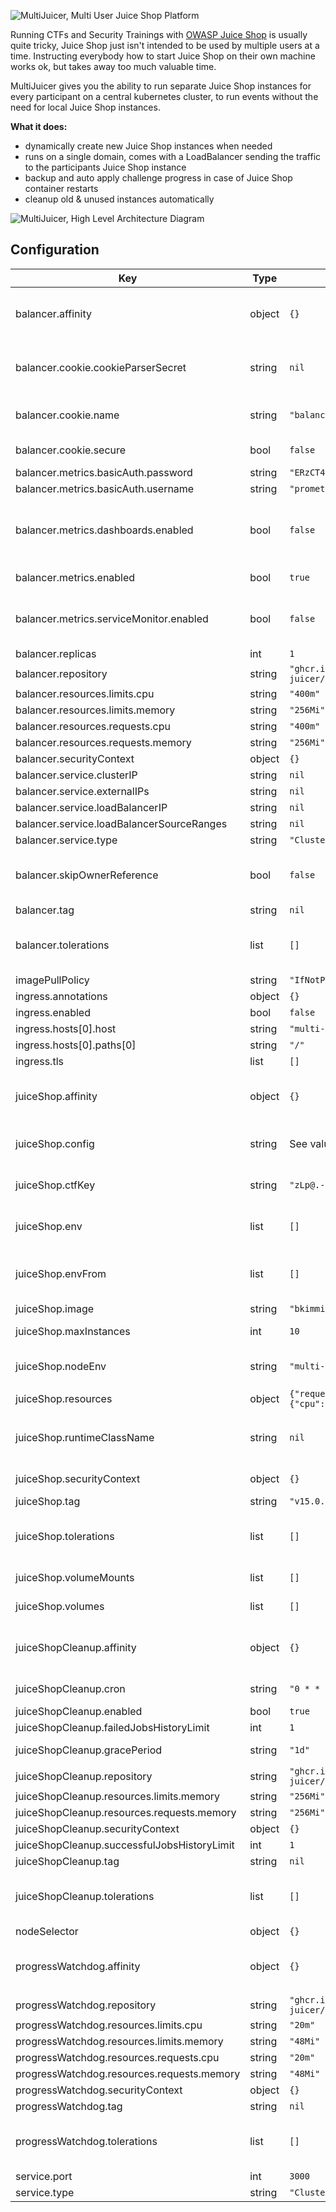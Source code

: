 ![MultiJuicer, Multi User Juice Shop Platform](https://raw.githubusercontent.com/juice-shop/multi-juicer/main/images/multijuicer-cover.svg)

Running CTFs and Security Trainings with [OWASP Juice Shop](https://github.com/bkimminich/juice-shop) is usually quite tricky, Juice Shop just isn't intended to be used by multiple users at a time.
Instructing everybody how to start Juice Shop on their own machine works ok, but takes away too much valuable time.

MultiJuicer gives you the ability to run separate Juice Shop instances for every participant on a central kubernetes cluster, to run events without the need for local Juice Shop instances.

**What it does:**

- dynamically create new Juice Shop instances when needed
- runs on a single domain, comes with a LoadBalancer sending the traffic to the participants Juice Shop instance
- backup and auto apply challenge progress in case of Juice Shop container restarts
- cleanup old & unused instances automatically

![MultiJuicer, High Level Architecture Diagram](https://raw.githubusercontent.com/juice-shop/multi-juicer/main/images/high-level-architecture.svg)

## Configuration

| Key | Type | Default | Description |
|-----|------|---------|-------------|
| balancer.affinity | object | `{}` | Optional Configure kubernetes scheduling affinity for the created JuiceShops (see: https://kubernetes.io/docs/concepts/scheduling-eviction/assign-pod-node/#affinity-and-anti-affinity) |
| balancer.cookie.cookieParserSecret | string | `nil` | Set this to a fixed random alpha-numeric string (recommended length 24 chars). If not set this gets randomly generated with every helm upgrade, each rotation invalidates all active cookies / sessions requiring users to login again. |
| balancer.cookie.name | string | `"balancer"` | Changes the cookies name used to identify teams. Note will automatically be prefixed with "__Secure-" when balancer.cookie.secure is set to `true` |
| balancer.cookie.secure | bool | `false` | Sets the secure attribute on cookie so that it only be send over https |
| balancer.metrics.basicAuth.password | string | `"ERzCT4pwBDxfCKRGmfrMa8KQ8sXf8GKy"` | Should be changed when metrics are enabled. |
| balancer.metrics.basicAuth.username | string | `"prometheus-scraper"` |  |
| balancer.metrics.dashboards.enabled | bool | `false` | if true, creates a Grafana Dashboard Config Map. (also requires metrics.enabled to be true). These will automatically be imported by Grafana when using the Grafana helm chart, see: https://github.com/helm/charts/tree/main/stable/grafana#sidecar-for-dashboards |
| balancer.metrics.enabled | bool | `true` | enables prometheus metrics for the balancer. If set to true you should change the prometheus-scraper password |
| balancer.metrics.serviceMonitor.enabled | bool | `false` | If true, creates a Prometheus Operator ServiceMonitor (also requires metrics.enabled to be true). This will also deploy a servicemonitor which monitors metrics from the Juice Shop instances |
| balancer.replicas | int | `1` | Number of replicas of the juice-balancer deployment |
| balancer.repository | string | `"ghcr.io/juice-shop/multi-juicer/juice-balancer"` |  |
| balancer.resources.limits.cpu | string | `"400m"` |  |
| balancer.resources.limits.memory | string | `"256Mi"` |  |
| balancer.resources.requests.cpu | string | `"400m"` |  |
| balancer.resources.requests.memory | string | `"256Mi"` |  |
| balancer.securityContext | object | `{}` |  |
| balancer.service.clusterIP | string | `nil` | internal cluster service IP |
| balancer.service.externalIPs | string | `nil` | IP address to assign to load balancer (if supported) |
| balancer.service.loadBalancerIP | string | `nil` | IP address to assign to load balancer (if supported) |
| balancer.service.loadBalancerSourceRanges | string | `nil` | list of IP CIDRs allowed access to lb (if supported) |
| balancer.service.type | string | `"ClusterIP"` | Kubernetes service type |
| balancer.skipOwnerReference | bool | `false` | If set to true this skips setting ownerReferences on the teams JuiceShop Deployment and Services. This lets MultiJuicer run in older kubernetes cluster which don't support the reference type or the app/v1 deployment type |
| balancer.tag | string | `nil` |  |
| balancer.tolerations | list | `[]` | Optional Configure kubernetes toleration for the created JuiceShops (see: https://kubernetes.io/docs/concepts/scheduling-eviction/taint-and-toleration/) |
| imagePullPolicy | string | `"IfNotPresent"` |  |
| ingress.annotations | object | `{}` |  |
| ingress.enabled | bool | `false` |  |
| ingress.hosts[0].host | string | `"multi-juicer.local"` |  |
| ingress.hosts[0].paths[0] | string | `"/"` |  |
| ingress.tls | list | `[]` |  |
| juiceShop.affinity | object | `{}` | Optional Configure kubernetes scheduling affinity for the created JuiceShops (see: https://kubernetes.io/docs/concepts/scheduling-eviction/assign-pod-node/#affinity-and-anti-affinity) |
| juiceShop.config | string | See values.yaml for full details | Specify a custom Juice Shop config.yaml. See the JuiceShop Config Docs for more detail: https://pwning.owasp-juice.shop/part1/customization.html#yaml-configuration-file |
| juiceShop.ctfKey | string | `"zLp@.-6fMW6L-7R3b!9uR_K!NfkkTr"` | Change the key when hosting a CTF event. This key gets used to generate the challenge flags. See: https://pwning.owasp-juice.shop/part1/ctf.html#overriding-the-ctfkey |
| juiceShop.env | list | `[]` | Optional environment variables to set for each JuiceShop instance (see: https://kubernetes.io/docs/tasks/inject-data-application/define-environment-variable-container/) |
| juiceShop.envFrom | list | `[]` | Optional mount environment variables from configMaps or secrets (see: https://kubernetes.io/docs/tasks/inject-data-application/distribute-credentials-secure/#configure-all-key-value-pairs-in-a-secret-as-container-environment-variables) |
| juiceShop.image | string | `"bkimminich/juice-shop"` | Juice Shop Image to use |
| juiceShop.maxInstances | int | `10` | Specifies how many JuiceShop instances MultiJuicer should start at max. Set to -1 to remove the max Juice Shop instance cap |
| juiceShop.nodeEnv | string | `"multi-juicer"` | Specify a custom NODE_ENV for JuiceShop. If value is changed to something other than 'multi-juicer' it's not possible to set a custom config via `juiceShop.config`. |
| juiceShop.resources | object | `{"requests":{"cpu":"150m","memory":"300Mi"}}` | Optional resources definitions to set for each JuiceShop instance |
| juiceShop.runtimeClassName | string | `nil` | Optional Can be used to configure the runtime class for the JuiceShop pods to add an additional layer of isolation to reduce the impact of potential container escapes. (see: https://kubernetes.io/docs/concepts/containers/runtime-class/) |
| juiceShop.securityContext | object | `{}` | Optional securityContext definitions to set for each JuiceShop instance |
| juiceShop.tag | string | `"v15.0.0"` |  |
| juiceShop.tolerations | list | `[]` | Optional Configure kubernetes toleration for the created JuiceShops (see: https://kubernetes.io/docs/concepts/scheduling-eviction/taint-and-toleration/) |
| juiceShop.volumeMounts | list | `[]` | Optional VolumeMounts to set for each JuiceShop instance (see: https://kubernetes.io/docs/concepts/storage/volumes/) |
| juiceShop.volumes | list | `[]` | Optional Volumes to set for each JuiceShop instance (see: https://kubernetes.io/docs/concepts/storage/volumes/) |
| juiceShopCleanup.affinity | object | `{}` | Optional Configure kubernetes scheduling affinity for the JuiceShopCleanup Job(see: https://kubernetes.io/docs/concepts/scheduling-eviction/assign-pod-node/#affinity-and-anti-affinity) |
| juiceShopCleanup.cron | string | `"0 * * * *"` | Cron in which the clean up job is run. Defaults to once in an hour. Change this if your grace period if shorter than 1 hour |
| juiceShopCleanup.enabled | bool | `true` |  |
| juiceShopCleanup.failedJobsHistoryLimit | int | `1` |  |
| juiceShopCleanup.gracePeriod | string | `"1d"` | Specifies when Juice Shop instances will be deleted when unused for that period. |
| juiceShopCleanup.repository | string | `"ghcr.io/juice-shop/multi-juicer/cleaner"` |  |
| juiceShopCleanup.resources.limits.memory | string | `"256Mi"` |  |
| juiceShopCleanup.resources.requests.memory | string | `"256Mi"` |  |
| juiceShopCleanup.securityContext | object | `{}` |  |
| juiceShopCleanup.successfulJobsHistoryLimit | int | `1` |  |
| juiceShopCleanup.tag | string | `nil` |  |
| juiceShopCleanup.tolerations | list | `[]` | Optional Configure kubernetes toleration for the JuiceShopCleanup Job (see: https://kubernetes.io/docs/concepts/scheduling-eviction/taint-and-toleration/) |
| nodeSelector | object | `{}` |  |
| progressWatchdog.affinity | object | `{}` | Optional Configure kubernetes scheduling affinity for the ProgressWatchdog (see: https://kubernetes.io/docs/concepts/scheduling-eviction/assign-pod-node/#affinity-and-anti-affinity) |
| progressWatchdog.repository | string | `"ghcr.io/juice-shop/multi-juicer/progress-watchdog"` |  |
| progressWatchdog.resources.limits.cpu | string | `"20m"` |  |
| progressWatchdog.resources.limits.memory | string | `"48Mi"` |  |
| progressWatchdog.resources.requests.cpu | string | `"20m"` |  |
| progressWatchdog.resources.requests.memory | string | `"48Mi"` |  |
| progressWatchdog.securityContext | object | `{}` |  |
| progressWatchdog.tag | string | `nil` |  |
| progressWatchdog.tolerations | list | `[]` | Optional Configure kubernetes toleration for the ProgressWatchdog (see: https://kubernetes.io/docs/concepts/scheduling-eviction/taint-and-toleration/) |
| service.port | int | `3000` |  |
| service.type | string | `"ClusterIP"` |  |
